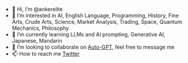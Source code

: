 - 👋 Hi, I’m @ankerelite
- 👀 I’m interested in AI, English Language, Programming, History, Fine Arts, Crude Arts, Science, Market Analysis, Trading, Space, Quantum Mechanics, Philosophy
- 🌱 I’m currently learning LLMs and AI prompting, Generative AI, Japanese, Mandarin
- 💞️ I’m looking to collaborate on [Auto-GPT](https://github.com/Significant-Gravitas/Auto-GPT), feel free to message me
- 📫 How to reach me [Twitter](https://twitter.com/ankerelite)

<!---
ankerelite/ankerelite is a ✨ special ✨ repository because its `README.md` (this file) appears on your GitHub profile.
You can click the Preview link to take a look at your changes.
--->
